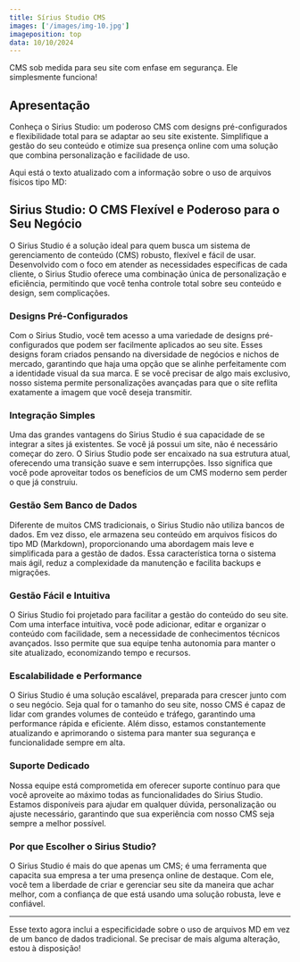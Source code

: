 ```yaml
---
title: Sírius Studio CMS
images: ['/images/img-10.jpg']
imageposition: top
data: 10/10/2024
---
```

CMS sob medida para seu site com enfase em segurança. Ele simplesmente funciona!

## Apresentação
Conheça o Sirius Studio: um poderoso CMS com designs pré-configurados e flexibilidade total para se adaptar ao seu site existente. Simplifique a gestão do seu conteúdo e otimize sua presença online com uma solução que combina personalização e facilidade de uso.

Aqui está o texto atualizado com a informação sobre o uso de arquivos físicos tipo MD:

## **Sirius Studio: O CMS Flexível e Poderoso para o Seu Negócio**

O Sirius Studio é a solução ideal para quem busca um sistema de gerenciamento de conteúdo (CMS) robusto, flexível e fácil de usar. Desenvolvido com o foco em atender as necessidades específicas de cada cliente, o Sirius Studio oferece uma combinação única de personalização e eficiência, permitindo que você tenha controle total sobre seu conteúdo e design, sem complicações.

### **Designs Pré-Configurados**
Com o Sirius Studio, você tem acesso a uma variedade de designs pré-configurados que podem ser facilmente aplicados ao seu site. Esses designs foram criados pensando na diversidade de negócios e nichos de mercado, garantindo que haja uma opção que se alinhe perfeitamente com a identidade visual da sua marca. E se você precisar de algo mais exclusivo, nosso sistema permite personalizações avançadas para que o site reflita exatamente a imagem que você deseja transmitir.

### **Integração Simples**
Uma das grandes vantagens do Sirius Studio é sua capacidade de se integrar a sites já existentes. Se você já possui um site, não é necessário começar do zero. O Sirius Studio pode ser encaixado na sua estrutura atual, oferecendo uma transição suave e sem interrupções. Isso significa que você pode aproveitar todos os benefícios de um CMS moderno sem perder o que já construiu.

### **Gestão Sem Banco de Dados**
Diferente de muitos CMS tradicionais, o Sirius Studio não utiliza bancos de dados. Em vez disso, ele armazena seu conteúdo em arquivos físicos do tipo MD (Markdown), proporcionando uma abordagem mais leve e simplificada para a gestão de dados. Essa característica torna o sistema mais ágil, reduz a complexidade da manutenção e facilita backups e migrações.

### **Gestão Fácil e Intuitiva**
O Sirius Studio foi projetado para facilitar a gestão do conteúdo do seu site. Com uma interface intuitiva, você pode adicionar, editar e organizar o conteúdo com facilidade, sem a necessidade de conhecimentos técnicos avançados. Isso permite que sua equipe tenha autonomia para manter o site atualizado, economizando tempo e recursos.

### **Escalabilidade e Performance**
O Sirius Studio é uma solução escalável, preparada para crescer junto com o seu negócio. Seja qual for o tamanho do seu site, nosso CMS é capaz de lidar com grandes volumes de conteúdo e tráfego, garantindo uma performance rápida e eficiente. Além disso, estamos constantemente atualizando e aprimorando o sistema para manter sua segurança e funcionalidade sempre em alta.

### **Suporte Dedicado**
Nossa equipe está comprometida em oferecer suporte contínuo para que você aproveite ao máximo todas as funcionalidades do Sirius Studio. Estamos disponíveis para ajudar em qualquer dúvida, personalização ou ajuste necessário, garantindo que sua experiência com nosso CMS seja sempre a melhor possível.

### **Por que Escolher o Sirius Studio?**
O Sirius Studio é mais do que apenas um CMS; é uma ferramenta que capacita sua empresa a ter uma presença online de destaque. Com ele, você tem a liberdade de criar e gerenciar seu site da maneira que achar melhor, com a confiança de que está usando uma solução robusta, leve e confiável.

---

Esse texto agora inclui a especificidade sobre o uso de arquivos MD em vez de um banco de dados tradicional. Se precisar de mais alguma alteração, estou à disposição!